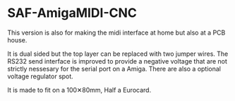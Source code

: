 # SAF-AmigaMIDI-CNC

This version is also for making the midi interface at home but also at a PCB house.

It is dual sided but the top layer can be replaced with two jumper wires.
The RS232 send interface is improved to provide a negative voltage that are not
strictly nessesary for the serial port on a Amiga.
There are also a optional voltage regulator spot.

It is made to fit on a 100✕80mm, Half a Eurocard.
